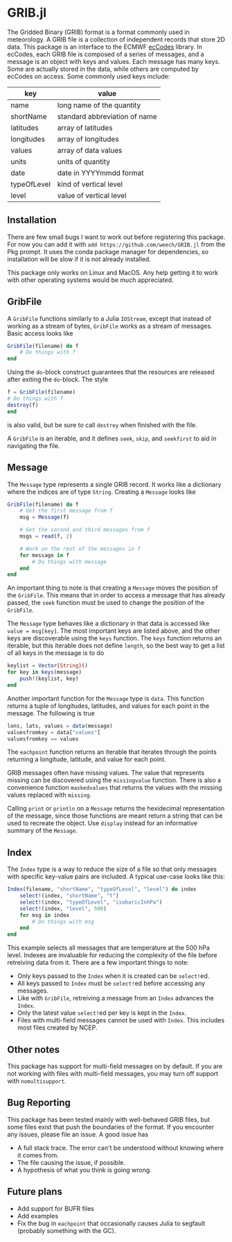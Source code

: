 # GRIB.jl

The Gridded Binary (GRIB) format is a format commonly used in meteorology. A GRIB file is a
collection of independent records that store 2D data. This package is an interface to the ECMWF
[ecCodes](https://confluence.ecmwf.int/display/ECC/ecCodes+Home) library. In ecCodes, each
GRIB file is composed of a series of messages, and a message is an object with keys and values.
Each message has many keys. Some are actually stored in the data, while others are computed
by ecCodes on access. Some commonly used keys include:

| key         | value                         |
| ----------- | ----------------------------- |
| name        | long name of the quantity     |
| shortName   | standard abbreviation of name |
| latitudes   | array of latitudes            |
| longitudes  | array of longitudes           |
| values      | array of data values          |
| units       | units of quantity             |
| date        | date in YYYYmmdd format       |
| typeOfLevel | kind of vertical level        |
| level       | value of vertical level       |


## Installation
There are few small bugs I want to work out before registering this package.
For now you can add it with
`add https://github.com/weech/GRIB.jl` from the Pkg prompt. It uses the conda package manager
for dependencies, so installation will be slow if it is not already installed.

This package only works on Linux and MacOS. Any help getting it to work with other operating systems
would be much appreciated.

## GribFile
A `GribFile` functions similarly to a Julia `IOStream`, except that instead of working as a stream
of bytes, `GribFile` works as a stream of messages. Basic access looks like
```Julia
GribFile(filename) do f
    # Do things with f
end
```
Using the `do`-block construct guarantees that the resources are released after exiting the
`do`-block. The style
```Julia
f = GribFile(filename)
# Do things with f
destroy(f)
end
```
is also valid, but be sure to call `destroy` when finished with the file.

A `GribFile` is an iterable, and it defines `seek`, `skip`, and `seekfirst` to aid in navigating
the file.

## Message
The `Message` type represents a single GRIB record. It works like a dictionary where the indices
are of type `String`. Creating a `Message` looks like
```Julia
GribFile(filename) do f
    # Get the first message from f
    msg = Message(f)

    # Get the second and third messages from f
    msgs = read(f, 2)

    # Work on the rest of the messages in f
    for message in f
        # Do things with message
    end
end
```
An important thing to note is that creating a `Message` moves the position of the `GribFile`.
This means that in order to access a message that has already passed, the `seek` function
must be used to change the position of the `GribFile`.

The `Message` type behaves like a dictionary in that data is accessed like `value = msg[key]`.
The most important keys are listed above, and the other keys are discoverable using the `keys`
function. The `keys` function returns an iterable, but this iterable does not define `length`,
so the best way to get a list of all keys in the message is to do
```Julia
keylist = Vector{String}()
for key in keys(message)
    push!(keylist, key)
end
```

Another important function for the `Message` type is `data`. This function returns a tuple of
longitudes, latitudes, and values for each point in the message. The following is true
```Julia
lons, lats, values = data(message)
valuesfromkey = data["values"]
valuesfromkey == values
```
The `eachpoint` function returns an iterable that iterates through the points returning a
longitude, latitude, and value for each point.

GRIB messages often have missing values. The value that represents missing can be discovered
using the `missingvalue` function. There is also a convenience function `maskedvalues` that
returns the values with the missing values replaced with `missing`.

Calling `print` or `println` on a `Message` returns the hexidecimal representation of the message,
since those functions are meant return a string that can be used to recreate the object. Use
`display` instead for an informative summary of the `Message`.

## Index
The `Index` type is a way to reduce the size of a file so that only messages with specific
key-value pairs are included. A typical use-case looks like this:
```Julia
Index(filename, "shortName", "typeOfLevel", "level") do index
    select!(index, "shortName", "t")
    select!(index, "typeOfLevel", "isobaricInhPa")
    select!(index, "level", 500)
    for msg in index
        # Do things with msg
    end
end
```
This example selects all messages that are temperature at the 500 hPa level. Indexes are
invaluable for reducing the complexity of the file before retreiving data from it. There are
a few important things to note:
* Only keys passed to the `Index` when it is created can be `select!`ed.
* All keys passed to `Index` must be `select!`ed before accessing any messages.
* Like with `GribFile`, retreiving a message from an `Index` advances the `Index`.
* Only the latest value `select!`ed per key is kept in the `Index`.
* Files with multi-field messages cannot be used with `Index`. This includes most files created
  by NCEP.

## Other notes
This package has support for multi-field messages on by default. If you are not working with files
with multi-field messages, you may turn off support with `nomultisupport`.

## Bug Reporting
This package has been tested mainly with well-behaved GRIB files, but some files exist that
push the boundaries of the format. If you encounter any issues, please file an issue. A good issue
has
* A full stack trace. The error can't be understood without knowing where it comes from.
* The file causing the issue, if possible.
* A hypothesis of what you think is going wrong.

## Future plans
* Add support for BUFR files
* Add examples
* Fix the bug in `eachpoint` that occasionally causes Julia to segfault (probably something with
  the GC).
